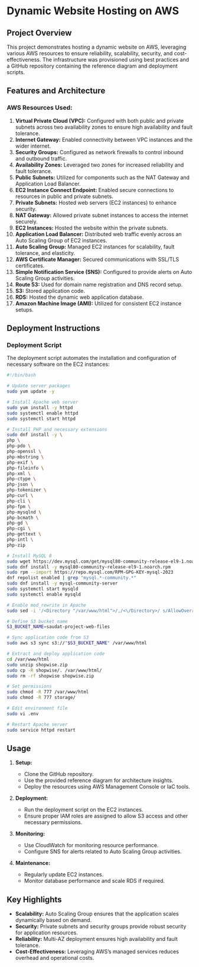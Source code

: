 # Dynamic Website Hosting on AWS

## Project Overview
This project demonstrates hosting a dynamic website on AWS, leveraging various AWS resources to ensure reliability, scalability, security, and cost-effectiveness. The infrastructure was provisioned using best practices and a GitHub repository containing the reference diagram and deployment scripts.

## Features and Architecture

### AWS Resources Used:

1. **Virtual Private Cloud (VPC):** Configured with both public and private subnets across two availability zones to ensure high availability and fault tolerance.
2. **Internet Gateway:** Enabled connectivity between VPC instances and the wider internet.
3. **Security Groups:** Configured as network firewalls to control inbound and outbound traffic.
4. **Availability Zones:** Leveraged two zones for increased reliability and fault tolerance.
5. **Public Subnets:** Utilized for components such as the NAT Gateway and Application Load Balancer.
6. **EC2 Instance Connect Endpoint:** Enabled secure connections to resources in public and private subnets.
7. **Private Subnets:** Hosted web servers (EC2 instances) to enhance security.
8. **NAT Gateway:** Allowed private subnet instances to access the internet securely.
9. **EC2 Instances:** Hosted the website within the private subnets.
10. **Application Load Balancer:** Distributed web traffic evenly across an Auto Scaling Group of EC2 instances.
11. **Auto Scaling Group:** Managed EC2 instances for scalability, fault tolerance, and elasticity.
12. **AWS Certificate Manager:** Secured communications with SSL/TLS certificates.
13. **Simple Notification Service (SNS):** Configured to provide alerts on Auto Scaling Group activities.
14. **Route 53:** Used for domain name registration and DNS record setup.
15. **S3:** Stored application code.
16. **RDS:** Hosted the dynamic web application database.
17. **Amazon Machine Image (AMI):** Utilized for consistent EC2 instance setups.

## Deployment Instructions

### Deployment Script
The deployment script automates the installation and configuration of necessary software on the EC2 instances:

```bash
#!/bin/bash

# Update server packages
sudo yum update -y

# Install Apache web server
sudo yum install -y httpd
sudo systemctl enable httpd
sudo systemctl start httpd

# Install PHP and necessary extensions
sudo dnf install -y \
php \
php-pdo \
php-openssl \
php-mbstring \
php-exif \
php-fileinfo \
php-xml \
php-ctype \
php-json \
php-tokenizer \
php-curl \
php-cli \
php-fpm \
php-mysqlnd \
php-bcmath \
php-gd \
php-cgi \
php-gettext \
php-intl \
php-zip

# Install MySQL 8
sudo wget https://dev.mysql.com/get/mysql80-community-release-el9-1.noarch.rpm
sudo dnf install -y mysql80-community-release-el9-1.noarch.rpm
sudo rpm --import https://repo.mysql.com/RPM-GPG-KEY-mysql-2023
dnf repolist enabled | grep "mysql.*-community.*"
sudo dnf install -y mysql-community-server
sudo systemctl start mysqld
sudo systemctl enable mysqld

# Enable mod_rewrite in Apache
sudo sed -i '/<Directory "/var/www/html">/,/<\/Directory>/ s/AllowOverride None/AllowOverride All/' /etc/httpd/conf/httpd.conf

# Define S3 bucket name
S3_BUCKET_NAME=saudat-project-web-files

# Sync application code from S3
sudo aws s3 sync s3://"$S3_BUCKET_NAME" /var/www/html

# Extract and deploy application code
cd /var/www/html
sudo unzip shopwise.zip
sudo cp -R shopwise/. /var/www/html/
sudo rm -rf shopwise shopwise.zip

# Set permissions
sudo chmod -R 777 /var/www/html
sudo chmod -R 777 storage/

# Edit environment file
sudo vi .env

# Restart Apache server
sudo service httpd restart
```

## Usage

1. **Setup:**
   - Clone the GitHub repository.
   - Use the provided reference diagram for architecture insights.
   - Deploy the resources using AWS Management Console or IaC tools.

2. **Deployment:**
   - Run the deployment script on the EC2 instances.
   - Ensure proper IAM roles are assigned to allow S3 access and other necessary permissions.

3. **Monitoring:**
   - Use CloudWatch for monitoring resource performance.
   - Configure SNS for alerts related to Auto Scaling Group activities.

4. **Maintenance:**
   - Regularly update EC2 instances.
   - Monitor database performance and scale RDS if required.

## Key Highlights

- **Scalability:** Auto Scaling Group ensures that the application scales dynamically based on demand.
- **Security:** Private subnets and security groups provide robust security for application resources.
- **Reliability:** Multi-AZ deployment ensures high availability and fault tolerance.
- **Cost-Effectiveness:** Leveraging AWS’s managed services reduces overhead and operational costs.





